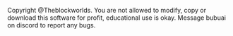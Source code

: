 Copyright @Theblockworlds. You are not allowed to modify, copy or download this software for profit, educational use is okay. Message bubuai on discord to report any bugs.
